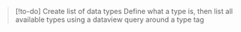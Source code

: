 >[!to-do] Create list of data types
>Define what a type is, then list all available types using a dataview query around a type tag
